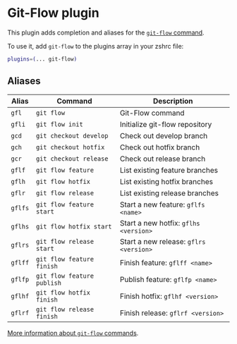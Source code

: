 # Git-Flow plugin

This plugin adds completion and aliases for the [`git-flow` command](https://github.com/nvie/gitflow).

To use it, add `git-flow` to the plugins array in your zshrc file:

```zsh
plugins=(... git-flow)
```

## Aliases

| Alias   | Command                    | Description                            |
|---------|----------------------------|----------------------------------------|
| `gfl`   | `git flow`                 | Git-Flow command                       |
| `gfli`  | `git flow init`            | Initialize git-flow repository         |
| `gcd`   | `git checkout develop`     | Check out develop branch               |
| `gch`   | `git checkout hotfix`      | Check out hotfix branch                |
| `gcr`   | `git checkout release`     | Check out release branch               |
| `gflf`  | `git flow feature`         | List existing feature branches         |
| `gflh`  | `git flow hotfix`          | List existing hotfix branches          |
| `gflr`  | `git flow release`         | List existing release branches         |
| `gflfs` | `git flow feature start`   | Start a new feature: `gflfs <name>`    |
| `gflhs` | `git flow hotfix start`    | Start a new hotfix: `gflhs <version>`  |
| `gflrs` | `git flow release start`   | Start a new release: `gflrs <version>` |
| `gflff` | `git flow feature finish`  | Finish feature: `gflff <name>`         |
| `gflfp` | `git flow feature publish` | Publish feature: `gflfp <name>`        |
| `gflhf` | `git flow hotfix finish`   | Finish hotfix: `gflhf <version>`       |
| `gflrf` | `git flow release finish`  | Finish release: `gflrf <version>`      |

[More information about `git-flow` commands](https://github.com/nvie/gitflow/wiki/Command-Line-Arguments).
